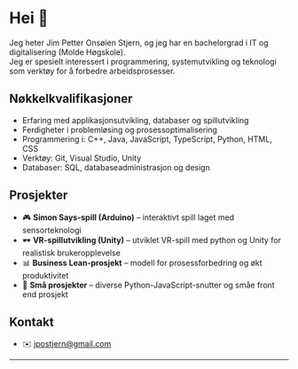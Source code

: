 # Hei 👋

Jeg heter Jim Petter Onsøien Stjern, og jeg har en bachelorgrad i IT og digitalisering (Molde Høgskole).  
Jeg er spesielt interessert i programmering, systemutvikling og teknologi som verktøy for å forbedre arbeidsprosesser.

## Nøkkelkvalifikasjoner
- Erfaring med applikasjonsutvikling, databaser og spillutvikling
- Ferdigheter i problemløsing og prosessoptimalisering
- Programmering i: C++, Java, JavaScript, TypeScript, Python, HTML, CSS
- Verktøy: Git, Visual Studio, Unity
- Databaser: SQL, databaseadministrasjon og design

## Prosjekter
- 🎮 **Simon Says-spill (Arduino)** – interaktivt spill laget med sensorteknologi  
- 🕶️ **VR-spillutvikling (Unity)** – utviklet VR-spill med python og Unity for realistisk brukeropplevelse  
- 📊 **Business Lean-prosjekt** – modell for prosessforbedring og økt produktivitet  
- 📂 **Små prosjekter** – diverse Python-JavaScript-snutter og småe front end prosjekt 

## Kontakt
- ✉️ jpostjern@gmail.com  

---

